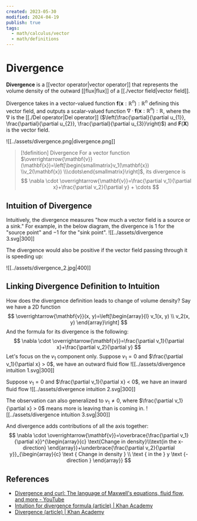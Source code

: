 ```yaml
---
created: 2023-05-30
modified: 2024-04-19
publish: true
tags:
  - math/calculus/vector
  - math/definitions
---
```


# Divergence

**Divergence** is a [[vector operator|vector operator]] that represents the volume density of the outward [[flux|flux]] of a [[./vector field|vector field]]. 

Divergence takes in a vector-valued function $\mathbf{f}(\mathbf{x}: \mathbb{R}^n): \mathbb{R}^n$ defining this vector field, and outputs a scalar-valued function $\nabla \cdot \mathbf{f}(\mathbf{x}: \mathbb{R}^n): \mathbb{R}$, where the $\nabla$ is the [[./Del operator|Del operator]] ($\left(\frac{\partial}{\partial u_{1}}, \frac{\partial}{\partial u_{2}}, \frac{\partial}{\partial u_{3}}\right)$) and $\mathbf{F}(\mathbf{X})$ is the vector field.

![[../assets/divergence.png|divergence.png]]

> [!definition] Divergence
> For a vector function $\overrightarrow{\mathbf{v}}(\mathbf{x})=\left[\begin{smallmatrix}v_1(\mathbf{x}) \\v_2(\mathbf{x}) \\\cdots\end{smallmatrix}\right]$, its divergence is
> $$
\nabla \cdot \overrightarrow{\mathbf{v}}=\frac{\partial v_1}{\partial x}+\frac{\partial v_2}{\partial y} + \cdots
> $$

## Intuition of Divergence
Intuitively, the divergence measures "how much a vector field is a source or a sink." For example, in the below diagram, the divergence is $1$ for the "source point" and $-1$ for the "sink point".
![[../assets/divergence 3.svg|300]]

The divergence would also be positive if the vector field passing through it is speeding up:

![[../assets/divergence_2.jpg|400]]

## Linking Divergence Definition to Intuition
How does the divergence definition leads to change of volume density? Say we have a 2D function
$$
\overrightarrow{\mathbf{v}}(x, y)=\left[\begin{array}{l}
v_1(x, y) \\
v_2(x, y)
\end{array}\right]
$$
And the formula for its divergence is the following:
$$
\nabla \cdot \overrightarrow{\mathbf{v}}=\frac{\partial v_1}{\partial x}+\frac{\partial v_2}{\partial y}
$$
Let's focus on the $v_1$ component only. Suppose $v_1 = 0$ and $\frac{\partial v_1}{\partial x} > 0$, we have an outward fluid flow
![[../assets/divergence intuition 1.svg|300]]

Suppose $v_1 = 0$ and $\frac{\partial v_1}{\partial x} < 0$, we have an inward fluid flow
![[../assets/divergence intuition 2.svg|300]]

The observation can also generalized to $v_1 \neq 0$, where $\frac{\partial v_1}{\partial x} > 0$ means more is leaving than is coming in.
![[../assets/divergence intuition 3.svg|300]]

And divergence adds contributions of all the axis together:
$$
\nabla \cdot \overrightarrow{\mathbf{v}}=\overbrace{\frac{\partial v_1}{\partial x}}^{\begin{array}{c}
\text{Change in density}\\\text{in the x- direction}
\end{array}}+\underbrace{\frac{\partial v_2}{\partial y}}_{\begin{array}{c}
\text { Change in density } \\
\text { in the } y \text {-direction }
\end{array}}
$$

## References
- [Divergence and curl: The language of Maxwell's equations, fluid flow, and more - YouTube](https://www.youtube.com/watch?v=rB83DpBJQsE)
- [Intuition for divergence formula (article) | Khan Academy](https://www.khanacademy.org/math/multivariable-calculus/multivariable-derivatives/divergence-and-curl-articles/a/intuition-for-divergence-formula)
- [Divergence (article) | Khan Academy](https://www.khanacademy.org/math/multivariable-calculus/multivariable-derivatives/divergence-and-curl-articles/a/divergence)